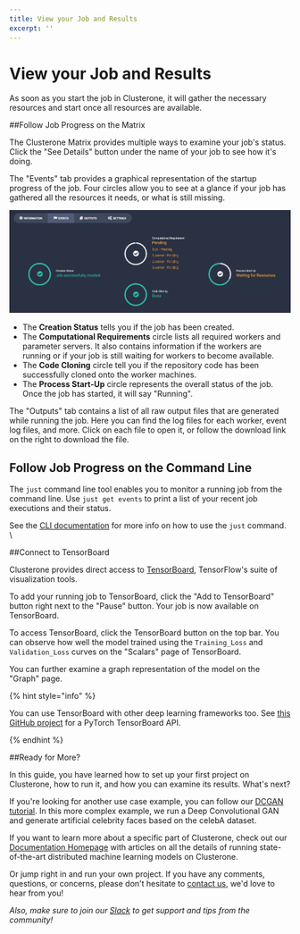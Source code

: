 ```yaml
---
title: View your Job and Results
excerpt: ''
---
```


# View your Job and Results

As soon as you start the job in Clusterone, it will gather the necessary resources and start once all resources are available. 

##Follow Job Progress on the Matrix

The Clusterone Matrix provides multiple ways to examine your job's status. Click the "See Details" button under the name of your job to see how it's doing.

The "Events" tab provides a graphical representation of the startup progress of the job. Four circles allow you to see at a glance if your job has gathered all the resources it needs, or what is still missing. 

![](/.gitbook/assets/ffad482-Waiting_for_Resources.JPG)

* The **Creation Status** tells you if the job has been created.
* The **Computational Requirements** circle lists all required workers and parameter servers. It also contains information if the workers are running or if your job is still waiting for workers to become available.
* The **Code Cloning** circle tell you if the repository code has been successfully cloned onto the worker machines.
* The **Process Start-Up** circle represents the overall status of the job. Once the job has started, it will say "Running".

The "Outputs" tab contains a list of all raw output files that are generated while running the job. Here you can find the log files for each worker, event log files, and more. Click on each file to open it, or follow the download link on the right to download the file. 

## Follow Job Progress on the Command Line

The `just` command line tool enables you to monitor a running job from the command line. Use `just get events` to print a list of your recent job executions and their status.

See the [CLI documentation](doc:just-cli-reference-manual) for more info on how to use the `just` command. \



##Connect to TensorBoard

Clusterone provides direct access to [TensorBoard](https://www.tensorflow.org/get_started/summaries_and_tensorboard), TensorFlow's suite of visualization tools.

To add your running job to TensorBoard, click the "Add to TensorBoard" button right next to the "Pause" button. Your job is now available on TensorBoard.

To access TensorBoard, click the TensorBoard button on the top bar. You can observe how well the model trained using the `Training_Loss` and `Validation_Loss` curves on the "Scalars" page of TensorBoard.

You can further examine a graph representation of the model on the "Graph" page. 

{% hint style="info" %}

You can use TensorBoard with other deep learning frameworks too. See [this GitHub project](https://github.com/lanpa/tensorboard-pytorch) for a PyTorch TensorBoard API.

{% endhint %}

##Ready for More?

In this guide, you have learned how to set up your first project on Clusterone, how to run it, and how you can examine its results. What's next?

If you're looking for another use case example, you can follow our [DCGAN tutorial](doc:creating-celebrity-faces-using-a-dcgan). In this more complex example, we run a Deep Convolutional GAN and generate artificial celebrity faces based on the celebA dataset.

If you want to learn more about a specific part of Clusterone, check out our [Documentation Homepage](https://docs.clusterone.com) with articles on all the details of running state-of-the-art distributed machine learning models on Clusterone.

Or jump right in and run your own project. If you have any comments, questions, or concerns, please don't hesitate to [contact us](https://clusterone.com/contact/), we'd love to hear from you!

_Also, make sure to join our _[_Slack_](http://slack.clusterone.com)_ to get support and tips from the community!_

